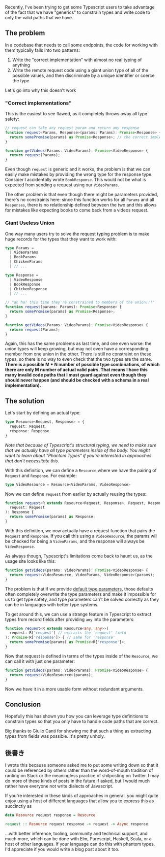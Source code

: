 Recently, I've been trying to get some Typescript users to take advantage of the fact that we have "generics" to constrain types and write code to only the valid paths that we have.

## The problem

In a codebase that needs to call some endpoints, the code for working with them typically falls into two patterns:

1) Write the "correct implementation" with almost no real typing of anything
2) Write the remote request code using a giant union type of all of the possible values, and then discriminate by a unique identifier or coerce the type

Let's go into why this doesn't work

### "Correct implementations"

This is the easiest to see flawed, as it completely throws away all type safety:

```ts
// request can take any request param and return any response
function request<Params, Response>(params: Params): Promise<Response> {
  return somePromise(params) as Promise<Response>; // the correct implementation would take a schema
}

function getVideos(Params: VideoParams): Promise<VideoResponse> {
  return request(Params);
}
```

Even though `request` is generic and it works, the problem is that we can easily make mistakes by providing the wrong type for the response type. Consider I accidentally wrote `BookResponse`. This would not be what is expected from sending a request using our `VideoParams`.

The other problem is that even though there might be parameters provided, there's no constraints here: since this function works for all `Params` and all `Responses`, there is no relationship defined between the two and this allows for mistakes like expecting books to come back from a videos request.

### Giant Useless Union

One way many users try to solve the request typing problem is to make huge records for the types that they want to work with:

```ts
type Params =
  | VideoParams
  | BookParams
  | ChickenParams
  | // ...

type Response =
  | VideoResponse
  | BookResponse
  | ChickenResponse
  | // ...

// "ah ha! this time they're constrained to members of the union!!!"
function request(params: Params): Promise<Response> {
  return somePromise(params) as Promise<Response>;
}

function getVideos(Params: VideoParams): Promise<VideoResponse> {
  return request(Params);
}
```

Again, this has the same problems as last time, and one even worse: the union types will keep growing, but may not even have a corresponding member from one union in the other. There is still no constraint on these types, so there is no way to even check that the two types are the same. **There is a possible M * N number of possible type combinations, of which there are only M number of actual valid pairs. That means I have this many invalid code paths that I must guard against even though they should never happen (and should be checked with a schema in a real implementation).**

## The solution

Let's start by defining an actual type:

```ts
type Resource<Request, Response> = {
  request: Request,
  response: Response
}
```

*Note that because of Typescript's structural typing, we need to make sure that we actually have all type parameters inside of the body. You might want to learn about "Phantom Types" if you're interested in approaches that don't necessitate this.*

With this definition, we can define a `Resource` where we have the pairing of `Request` and `Response`. For example:

```ts
type VideoResource = Resource<VideoParams, VideoResponse>
```

Now we can define `request` from earlier by actually reusing the types:

```ts
function request<R extends Resource<Request, Response>, Request, Response>(
  request: Request
): Response {
  return somePromise(params) as Response;
}
```

With this definition, we now actually have a request function that pairs the `Request` and `Response`. If you call this using a `VideoResource`, the params will be checked for being a `VideoParams`, and the response will always be `VideoResponse`.

As always though, Typescript's limitations come back to haunt us, as the usage site looks like this:

```ts
function getVideos(params: VideoParams): Promise<VideoResponse> {
  return request<VideoResource, VideoParams, VideoResponse>(params);
}
```

The problem is that if we provide [default type parameters](https://www.typescriptlang.org/docs/handbook/release-notes/typescript-2-3.html#generic-parameter-defaults), those defaults often completely overwrite the type parameters and make it impossible for us to get type safety, and type parameters can't be solved correctly as they can be in languages with better type systems.

To get around this, we can use a strange feature in Typescript to extract types from record fields after providing `any` into the parameters:

```ts
function request<R extends Resource<any, any>>(
  request: R['request'] // extracts the 'request' field
): Promise<R['response']> { // same for 'response'
  return somePromise(params) as Promise<R['response']>;
}
```

Now that request is defined in terms of the types inside of the `Resource`, we can call it with just one parameter:

```ts
function getVideos(params: VideoParams): Promise<VideoResponse> {
  return request<VideoResource>(params);
}
```

Now we have it in a more usable form without redundant arguments.

## Conclusion

Hopefully this has shown you how you can leverage type definitions to constrain types so that you only have to handle code paths that are correct.

Big thanks to Giulio Canti for showing me that such a thing as extracting types from fields was possible. It's pretty unholy.

## 後書き

I wrote this because someone asked me to put some writing down so that it could be referenced by others rather than the word-of-mouth tradition of ranting on Slack or the meaningless practice of shitposting on Twitter. I may do more of these kinds of posts in the future if asked, but I would much rather have everyone not write dialects of Javascript.

If you're interested in these kinds of approaches in general, you might quite enjoy using a host of different languages that allow you to express this as succinctly as

```hs
data Resource request response = Resource

request :: Resource request response -> request -> Async response
```

...with better inference, tooling, community and technical support, and much more, which can be done with Elm, Purescript, Haskell, Scala, or a host of other languages. If your language can do this with phantom types, I'd appreciate if you would write a blog post about it too.